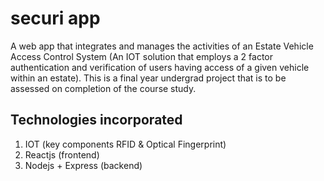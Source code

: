 # securi app
A web app that integrates and manages the activities of an Estate Vehicle Access Control System (An IOT solution that employs a 2 factor authentication and verification of users having access of a given vehicle within an estate).
This is a final year undergrad project that is to be assessed on completion of the course study.

## Technologies incorporated
1. IOT (key components RFID & Optical Fingerprint)
2. Reactjs (frontend)
3. Nodejs + Express (backend)
